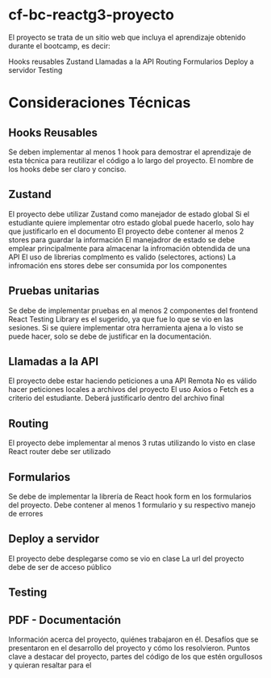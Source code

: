 # cf-bc-reactg3-proyecto
El proyecto se trata de un sitio web que incluya el aprendizaje obtenido durante el bootcamp, es decir:

Hooks reusables
Zustand
Llamadas a la API
Routing
Formularios
Deploy a servidor
Testing

# Consideraciones Técnicas

## Hooks Reusables
Se deben implementar al menos 1 hook para demostrar el aprendizaje de esta técnica para reutilizar el código a lo largo del proyecto.
El nombre de los hooks debe ser claro y conciso.

## Zustand
El proyecto debe utilizar Zustand como manejador de estado global
Si el estudiante quiere implementar otro estado global puede hacerlo, solo hay que justificarlo en el documento
El proyecto debe contener al menos 2 stores para guardar la información
El manejadror de estado se debe emplear principalmente para almacenar la infromación obtendida de una API
El uso de librerias complmento es valido (selectores, actions)
La infromación ens stores debe ser consumida por los componentes

## Pruebas unitarias
Se debe de implementar pruebas en al menos 2 componentes del frontend 
React Testing Library es el sugerido, ya que fue lo que se vio en las sesiones. Si se quiere implementar otra herramienta ajena a lo visto se
puede hacer, solo se debe de justificar en la documentación.


## Llamadas a la API
El proyecto debe estar haciendo peticiones a una API Remota
No es válido hacer peticiones locales a archivos del proyecto
El uso Axios o Fetch es a criterio del estudiante. Deberá justificarlo dentro
del archivo final


## Routing
El proyecto debe implementar al menos 3 rutas utilizando lo visto en clase
React router debe ser utilizado


## Formularios
Se debe de implementar la librería de React hook form en los formularios del proyecto.
Debe contener al menos 1 formulario y su respectivo manejo de errores

## Deploy a servidor
El proyecto debe desplegarse como se vio en clase
La url del proyecto debe de ser de acceso público

## Testing

## PDF - Documentación
Información acerca del proyecto, quiénes trabajaron en él.
Desafíos que se presentaron en el desarrollo del proyecto y cómo los resolvieron.
Puntos clave a destacar del proyecto, partes del código de los que estén orgullosos y quieran resaltar para el
